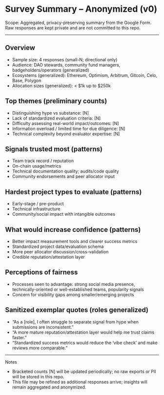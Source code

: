 # Survey Summary – Anonymized (v0)

Scope: Aggregated, privacy-preserving summary from the Google Form. Raw responses are kept private and are not committed to this repo.

---

## Overview
- Sample size: 4 responses (small-N; directional only)
- Audience: DAO stewards, community fund managers, badgeholders/operators (generalized)
- Ecosystems (generalized): Ethereum, Optimism, Arbitrum, Gitcoin, Celo, Base, Polygon
- Allocation sizes (generalized): < $1k up to $250k

## Top themes (preliminary counts)
- Distinguishing hype vs substance: [N]
- Lack of standardized evaluation criteria: [N]
- Difficulty assessing real-world impact/outcomes: [N]
- Information overload / limited time for due diligence: [N]
- Technical complexity beyond evaluator expertise: [N]

## Signals trusted most (patterns)
- Team track record / reputation
- On-chain usage/metrics
- Technical documentation quality; audits/code quality
- Community endorsements and peer allocator input

## Hardest project types to evaluate (patterns)
- Early-stage / pre-product
- Technical infrastructure
- Community/social impact with intangible outcomes

## What would increase confidence (patterns)
- Better impact measurement tools and clearer success metrics
- Standardized project data/evaluation schema
- More peer allocator discussion/cross-validation
- Credible reputation/attestation layer

## Perceptions of fairness
- Processes seen to advantage: strong social media presence, technically-oriented or well-established teams, popularity signals
- Concern for visibility gaps among smaller/emerging projects

## Sanitized exemplar quotes (roles generalized)
- “As a [role], I often struggle to separate signal from hype when submissions are inconsistent.”
- “A more mature reputation/attestation layer would help me trust claims faster.”
- “Standardized success metrics would reduce the ‘vibe check’ and make reviews more comparable.”

---

Notes
- Bracketed counts [N] will be updated periodically; no raw exports or PII will be stored in this repo.
- This file may be refined as additional responses arrive; insights will remain aggregated and anonymized.

